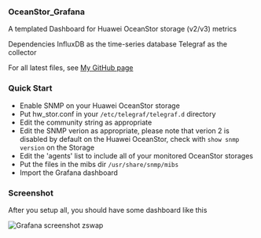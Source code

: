 ### OceanStor_Grafana

A templated Dashboard for Huawei OceanStor storage (v2/v3) metrics

Dependencies InfluxDB as the time-series database Telegraf as the collector

For all latest files, see [My GitHub page](https://github.com/dkruyt/OceanStor_Grafana)

### Quick Start

* Enable SNMP on your Huawei OceanStor storage
* Put hw_stor.conf in your `/etc/telegraf/telegraf.d` directory
* Edit the community string as appropriate
* Edit the SNMP verion as appropriate, please note that verion 2 is disabled by default on the Huawei OceanStor, check with `show snmp version` on the Storage
* Edit the 'agents' list to include all of your monitored OceanStor storages
* Put the files in the mibs dir `/usr/share/snmp/mibs`
* Import the Grafana dashboard

### Screenshot

After you setup all, you should have some dashboard like this

![Grafana screenshot zswap](https://github.com/dkruyt/OceanStor_Grafana/raw/master/Grafana___Huawei_Storage_edit.jpg)
